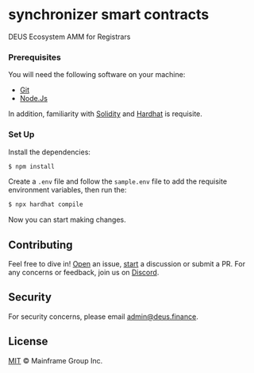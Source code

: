 # synchronizer smart contracts

DEUS Ecosystem AMM for Registrars

### Prerequisites

You will need the following software on your machine:

- [Git](https://git-scm.com/downloads)
- [Node.Js](https://nodejs.org/en/download/)

In addition, familiarity with [Solidity](https://soliditylang.org/) and [Hardhat](https://hardhat.org) is requisite.

### Set Up

Install the dependencies:

```bash
$ npm install
```

Create a `.env` file and follow the `sample.env` file to add the requisite environment variables, then run the:

```bash
$ npx hardhat compile
```

Now you can start making changes.

## Contributing

Feel free to dive in! [Open](https://github.com/deusfinance/synchronizer-contracts/issues/new) an issue,
[start](https://github.com/deusfinance/synchronizer-contracts/discussions/new) a discussion or submit a PR. For any concerns or
feedback, join us on [Discord](https://discord.gg/NWfzTqeV).

## Security

For security concerns, please email [admin@deus.finance](mailto:admin@deus.finance).

## License

[MIT](./LICENSE.md) © Mainframe Group Inc.
